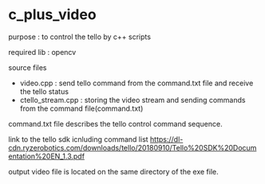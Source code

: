 # c_plus_video

purpose : to control the tello by c++ scripts

required lib : opencv

source files

- video.cpp : send tello command from the command.txt file and receive the tello status
- ctello_stream.cpp : storing the video stream and sending commands from the command file(command.txt)

command.txt file describes the tello control command sequence.

link to the tello sdk icnluding command list
https://dl-cdn.ryzerobotics.com/downloads/tello/20180910/Tello%20SDK%20Documentation%20EN_1.3.pdf

output video file is located on the same directory of the exe file.

